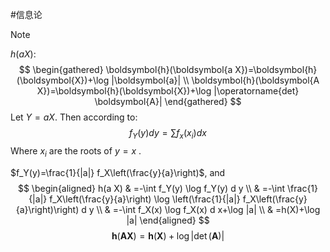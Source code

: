 #信息论 

>[!NOTE]
>$h(a X)$:
>$$
\begin{gathered}
\boldsymbol{h}(\boldsymbol{a X})=\boldsymbol{h}(\boldsymbol{X})+\log |\boldsymbol{a}| \\
\boldsymbol{h}(\boldsymbol{A X})=\boldsymbol{h}(\boldsymbol{X})+\log |\operatorname{det} \boldsymbol{A}|
\end{gathered}
>$$
>Let $Y=a X$. Then according to:  $$f_{Y}(y)dy=\sum f_{x}(x_{i})dx$$
>Where $x_{i}$ are the roots of $y=x$ .
>
>$f_Y(y)=\frac{1}{|a|} f_X\left(\frac{y}{a}\right)$, and
>$$
>\begin{aligned}
>h(a X) & =-\int f_Y(y) \log f_Y(y) d y \\
>& =-\int \frac{1}{|a|} f_X\left(\frac{y}{a}\right) \log \left(\frac{1}{|a|} f_X\left(\frac{y}{a}\right)\right) d y \\
>& =-\int f_X(x) \log f_X(x) d x+\log |a| \\
>& =h(X)+\log |a|
>\end{aligned}
>$$
>$$
>\boldsymbol{h}(\boldsymbol{A} \boldsymbol{X})=\boldsymbol{h}(\boldsymbol{X})+\log |\operatorname{det}(\boldsymbol{A})|
>$$
